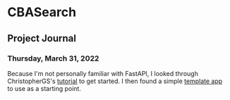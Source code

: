 # CBASearch

## Project Journal

### Thursday, March 31, 2022
Because I'm not personally familiar with FastAPI, I looked through ChristopherGS's [tutorial](https://christophergs.com/tutorials/ultimate-fastapi-tutorial-pt-6b-linode-deploy-gunicorn-uvicorn-nginx/) to get started. I then found a simple [template app](https://github.com/robmarkcole/simple-fastAPI-webapp) to use as a starting point.
